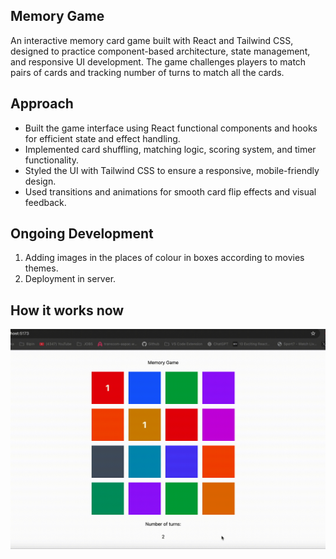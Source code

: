 ## Memory Game

An interactive memory card game built with React and Tailwind CSS, designed to practice component-based architecture, state management, and responsive UI development. The game challenges players to match pairs of cards and tracking number of turns to match all the cards.

## Approach

- Built the game interface using React functional components and hooks for efficient state and effect handling.
- Implemented card shuffling, matching logic, scoring system, and timer functionality.
- Styled the UI with Tailwind CSS to ensure a responsive, mobile-friendly design.
- Used transitions and animations for smooth card flip effects and visual feedback.

## Ongoing Development

1. Adding images in the places of colour in boxes according to movies themes.
2. Deployment in server.

## How it works now

![Memory Game Video 1](https://github.com/anamika-rawat98/Memory-Game/blob/main/media/media_Screen%20Rec.gif)
